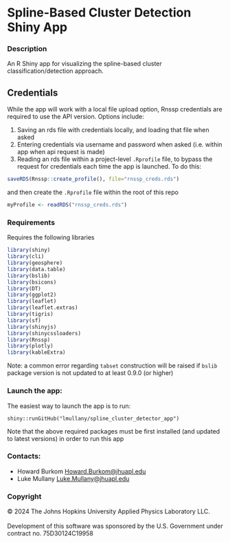# Spline-Based Cluster Detection Shiny App

### Description

An R Shiny app for visualizing the spline-based cluster classification/detection approach.

## Credentials

While the app will work with a local file upload option, Rnssp credentials are required to use the API version. Options include:

1.  Saving an rds file with credentials locally, and loading that file when asked
2.  Entering credentials via username and password when asked (i.e. within app when api request is made)
3.  Reading an rds file within a project-level `.Rprofile` file, to bypass the request for credentials each time the app is launched. To do this:

``` r
saveRDS(Rnssp::create_profile(), file="rnssp_creds.rds")
```

and then create the `.Rprofile` file within the root of this repo

``` r
myProfile <- readRDS("rnssp_creds.rds")
```

### Requirements

Requires the following libraries
```R
library(shiny)
library(cli)
library(geosphere)
library(data.table)
library(bslib)
library(bsicons)
library(DT)
library(ggplot2)
library(leaflet)
library(leaflet.extras)
library(tigris)
library(sf)
library(shinyjs)
library(shinycssloaders)
library(Rnssp)
library(plotly)
library(kableExtra)
```
Note: a common error regarding `tabset` construction will be raised if `bslib` package version is not updated to at least 0.9.0 (or higher)

### Launch the app:
The easiest way to launch the app is to run:
```
shiny::runGitHub("lmullany/spline_cluster_detector_app")
```
Note that the above required packages must be first installed (and updated to latest versions) in order to run this app
### Contacts:

-   Howard Burkom [Howard.Burkom\@jhuapl.edu](mailto:Howard.Burkom@jhuapl.edu)
-   Luke Mullany [Luke.Mullany\@jhuapl.edu](mailto:Luke.Mullany@jhuapl.edu)

### Copyright

© 2024 The Johns Hopkins University Applied Physics Laboratory LLC.<br></br> Development of this software was sponsored by the U.S. Government under contract no. 75D30124C19958
